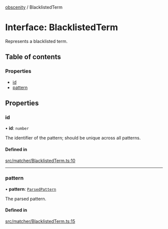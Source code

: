 [obscenity](../README.md) / BlacklistedTerm

# Interface: BlacklistedTerm

Represents a blacklisted term.

## Table of contents

### Properties

- [id](BlacklistedTerm.md#id)
- [pattern](BlacklistedTerm.md#pattern)

## Properties

### id

• **id**: `number`

The identifier of the pattern; should be unique across all patterns.

#### Defined in

[src/matcher/BlacklistedTerm.ts:10](https://github.com/jo3-l/obscenity/blob/d2c70b7/src/matcher/BlacklistedTerm.ts#L10)

___

### pattern

• **pattern**: [`ParsedPattern`](ParsedPattern.md)

The parsed pattern.

#### Defined in

[src/matcher/BlacklistedTerm.ts:15](https://github.com/jo3-l/obscenity/blob/d2c70b7/src/matcher/BlacklistedTerm.ts#L15)
